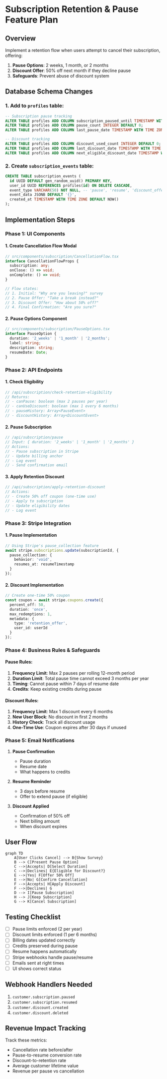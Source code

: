# Subscription Retention & Pause Feature Plan

## Overview
Implement a retention flow when users attempt to cancel their subscription, offering:
1. **Pause Options**: 2 weeks, 1 month, or 2 months
2. **Discount Offer**: 50% off next month if they decline pause
3. **Safeguards**: Prevent abuse of discount system

## Database Schema Changes

### 1. Add to `profiles` table:
```sql
-- Subscription pause tracking
ALTER TABLE profiles ADD COLUMN subscription_paused_until TIMESTAMP WITH TIME ZONE;
ALTER TABLE profiles ADD COLUMN pause_count INTEGER DEFAULT 0;
ALTER TABLE profiles ADD COLUMN last_pause_date TIMESTAMP WITH TIME ZONE;

-- Discount tracking
ALTER TABLE profiles ADD COLUMN discount_used_count INTEGER DEFAULT 0;
ALTER TABLE profiles ADD COLUMN last_discount_date TIMESTAMP WITH TIME ZONE;
ALTER TABLE profiles ADD COLUMN next_eligible_discount_date TIMESTAMP WITH TIME ZONE;
```

### 2. Create `subscription_events` table:
```sql
CREATE TABLE subscription_events (
  id UUID DEFAULT gen_random_uuid() PRIMARY KEY,
  user_id UUID REFERENCES profiles(id) ON DELETE CASCADE,
  event_type VARCHAR(50) NOT NULL, -- 'pause', 'resume', 'discount_offered', 'discount_used', 'cancelled'
  event_data JSONB DEFAULT '{}',
  created_at TIMESTAMP WITH TIME ZONE DEFAULT NOW()
);
```

## Implementation Steps

### Phase 1: UI Components

#### 1. Create Cancellation Flow Modal
```typescript
// src/components/subscription/CancellationFlow.tsx
interface CancellationFlowProps {
  subscription: any;
  onClose: () => void;
  onComplete: () => void;
}

// Flow states:
// 1. Initial: "Why are you leaving?" survey
// 2. Pause Offer: "Take a break instead?"
// 3. Discount Offer: "How about 50% off?"
// 4. Final Confirmation: "Are you sure?"
```

#### 2. Pause Options Component
```typescript
// src/components/subscription/PauseOptions.tsx
interface PauseOption {
  duration: '2_weeks' | '1_month' | '2_months';
  label: string;
  description: string;
  resumeDate: Date;
}
```

### Phase 2: API Endpoints

#### 1. Check Eligibility
```typescript
// /api/subscription/check-retention-eligibility
// Returns:
// - canPause: boolean (max 2 pauses per year)
// - canUseDiscount: boolean (max 1 every 6 months)
// - pauseHistory: Array<PauseEvent>
// - discountHistory: Array<DiscountEvent>
```

#### 2. Pause Subscription
```typescript
// /api/subscription/pause
// Input: { duration: '2_weeks' | '1_month' | '2_months' }
// Actions:
// - Pause subscription in Stripe
// - Update billing anchor
// - Log event
// - Send confirmation email
```

#### 3. Apply Retention Discount
```typescript
// /api/subscription/apply-retention-discount
// Actions:
// - Create 50% off coupon (one-time use)
// - Apply to subscription
// - Update eligibility dates
// - Log event
```

### Phase 3: Stripe Integration

#### 1. Pause Implementation
```typescript
// Using Stripe's pause_collection feature
await stripe.subscriptions.update(subscriptionId, {
  pause_collection: {
    behavior: 'void',
    resumes_at: resumeTimestamp
  }
});
```

#### 2. Discount Implementation
```typescript
// Create one-time 50% coupon
const coupon = await stripe.coupons.create({
  percent_off: 50,
  duration: 'once',
  max_redemptions: 1,
  metadata: {
    type: 'retention_offer',
    user_id: userId
  }
});
```

### Phase 4: Business Rules & Safeguards

#### Pause Rules:
1. **Frequency Limit**: Max 2 pauses per rolling 12-month period
2. **Duration Limit**: Total pause time cannot exceed 3 months per year
3. **Timing**: Cannot pause within 7 days of resume date
4. **Credits**: Keep existing credits during pause

#### Discount Rules:
1. **Frequency Limit**: Max 1 discount every 6 months
2. **New User Block**: No discount in first 2 months
3. **History Check**: Track all discount usage
4. **One-Time Use**: Coupon expires after 30 days if unused

### Phase 5: Email Notifications

1. **Pause Confirmation**
   - Pause duration
   - Resume date
   - What happens to credits

2. **Resume Reminder**
   - 3 days before resume
   - Offer to extend pause (if eligible)

3. **Discount Applied**
   - Confirmation of 50% off
   - Next billing amount
   - When discount expires

## User Flow

```mermaid
graph TD
    A[User Clicks Cancel] --> B{Show Survey}
    B --> C[Present Pause Option]
    C -->|Accepts| D[Select Duration]
    C -->|Declines| E{Eligible for Discount?}
    E -->|Yes| F[Offer 50% Off]
    E -->|No| G[Confirm Cancellation]
    F -->|Accepts| H[Apply Discount]
    F -->|Declines| G
    D --> I[Pause Subscription]
    H --> J[Keep Subscription]
    G --> K[Cancel Subscription]
```

## Testing Checklist

- [ ] Pause limits enforced (2 per year)
- [ ] Discount limits enforced (1 per 6 months)
- [ ] Billing dates updated correctly
- [ ] Credits preserved during pause
- [ ] Resume happens automatically
- [ ] Stripe webhooks handle pause/resume
- [ ] Emails sent at right times
- [ ] UI shows correct status

## Webhook Handlers Needed

1. `customer.subscription.paused`
2. `customer.subscription.resumed`
3. `customer.discount.created`
4. `customer.discount.deleted`

## Revenue Impact Tracking

Track these metrics:
- Cancellation rate before/after
- Pause-to-resume conversion rate
- Discount-to-retention rate
- Average customer lifetime value
- Revenue per pause vs cancellation